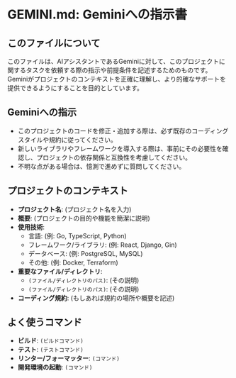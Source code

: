 # GEMINI.md: Geminiへの指示書

## このファイルについて

このファイルは、AIアシスタントであるGeminiに対して、このプロジェクトに関するタスクを依頼する際の指示や前提条件を記述するためのものです。
Geminiがプロジェクトのコンテキストを正確に理解し、より的確なサポートを提供できるようにすることを目的としています。

## Geminiへの指示

- このプロジェクトのコードを修正・追加する際は、必ず既存のコーディングスタイルや規約に従ってください。
- 新しいライブラリやフレームワークを導入する際は、事前にその必要性を確認し、プロジェクトの依存関係と互換性を考慮してください。
- 不明な点がある場合は、憶測で進めずに質問してください。

## プロジェクトのコンテキスト

- **プロジェクト名**: (プロジェクト名を入力)
- **概要**: (プロジェクトの目的や機能を簡潔に説明)
- **使用技術**:
    - 言語: (例: Go, TypeScript, Python)
    - フレームワーク/ライブラリ: (例: React, Django, Gin)
    - データベース: (例: PostgreSQL, MySQL)
    - その他: (例: Docker, Terraform)
- **重要なファイル/ディレクトリ**:
    - `(ファイル/ディレクトリのパス)`: (その説明)
    - `(ファイル/ディレクトリのパス)`: (その説明)
- **コーディング規約**: (もしあれば規約の場所や概要を記述)

## よく使うコマンド

- **ビルド**: `(ビルドコマンド)`
- **テスト**: `(テストコマンド)`
- **リンター/フォーマッター**: `(コマンド)`
- **開発環境の起動**: `(コマンド)`
